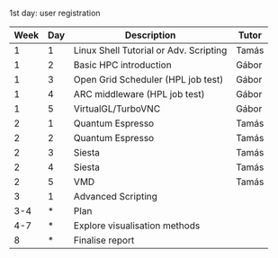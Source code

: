 1st day: user registration

Week | Day | Description | Tutor
--- | --- | --- | ---
1 | 1 | Linux Shell Tutorial or Adv. Scripting | Tamás
1 | 2 | Basic HPC introduction                 | Gábor
1 | 3 | Open Grid Scheduler (HPL job test)     | Gábor
1 | 4 | ARC middleware (HPL job test)          | Gábor
1 | 5 | VirtualGL/TurboVNC                     | Gábor
2 | 1 | Quantum Espresso                       | Tamás
2 | 2 | Quantum Espresso                       | Tamás
2 | 3 | Siesta                                 | Tamás
2 | 4 | Siesta                                 | Tamás
2 | 5 | VMD                                    | Tamás
3 | 1 | Advanced Scripting                     |
3-4 | * | Plan                                 | 
4-7 | * | Explore visualisation methods        |
8   | * | Finalise report                      |
